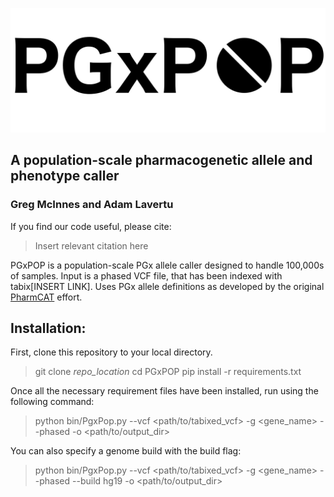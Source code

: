 ![PGX_POP_logo](logo/PGxPop_logo.png)
## A population-scale pharmacogenetic allele and phenotype caller  
### Greg McInnes and Adam Lavertu  

If you find our code useful, please cite:
> Insert relevant citation here

PGxPOP is a population-scale PGx allele caller designed to handle 100,000s of samples. Input is a phased VCF file, that has been indexed with tabix[INSERT LINK]. 
Uses PGx allele definitions as developed by the original [PharmCAT](https://github.com/PharmGKB/PharmCAT) effort.

## Installation:

First, clone this repository to your local directory.

> git clone *repo_location*
> cd PGxPOP
> pip install -r requirements.txt

Once all the necessary requirement files have been installed, run using the following command:

> python bin/PgxPop.py --vcf <path/to/tabixed_vcf> -g <gene_name> --phased -o <path/to/output_dir>

You can also specify a genome build with the build flag:

> python bin/PgxPop.py --vcf <path/to/tabixed_vcf> -g <gene_name> --phased --build hg19 -o <path/to/output_dir>


